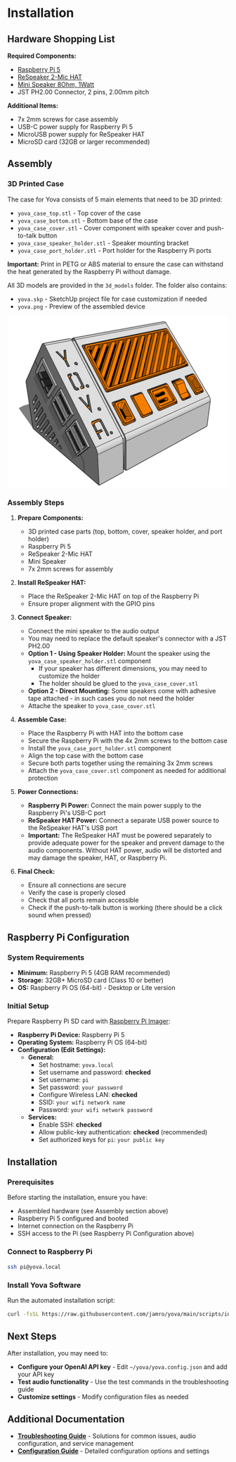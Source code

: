 # Installation

## Hardware Shopping List

**Required Components:**
- [Raspberry Pi 5](https://www.raspberrypi.com/products/raspberry-pi-5/)
- [ReSpeaker 2-Mic HAT](https://www.seeedstudio.com/ReSpeaker-2-Mics-Pi-HAT.html)
- [Mini Speaker 8Ohm, 1Watt](https://www.adafruit.com/product/4227?srsltid=AfmBOorOZtwiBuU8zXa5sDeZ4aSFk7Tloh-Bxvi2tBpuQOI0XpLW2rrd)
- JST PH2.00 Connector, 2 pins, 2.00mm pitch

**Additional Items:**
- 7x 2mm screws for case assembly
- USB-C power supply for Raspberry Pi 5
- MicroUSB power supply for ReSpeaker HAT
- MicroSD card (32GB or larger recommended)

## Assembly

### 3D Printed Case

The case for Yova consists of 5 main elements that need to be 3D printed:
- `yova_case_top.stl` - Top cover of the case
- `yova_case_bottom.stl` - Bottom base of the case
- `yova_case_cover.stl` - Cover component with speaker cover and push-to-talk button
- `yova_case_speaker_holder.stl` - Speaker mounting bracket
- `yova_case_port_holder.stl` - Port holder for the Raspberry Pi ports

**Important:** Print in PETG or ABS material to ensure the case can withstand the heat generated by the Raspberry Pi without damage.

All 3D models are provided in the `3d_models` folder. The folder also contains:
- `yova.skp` - SketchUp project file for case customization if needed
- `yova.png` - Preview of the assembled device

![Assembled Yova Device](/3d_models/yova.png)

### Assembly Steps

1. **Prepare Components:**
   - 3D printed case parts (top, bottom, cover, speaker holder, and port holder)
   - Raspberry Pi 5
   - ReSpeaker 2-Mic HAT
   - Mini Speaker
   - 7x 2mm screws for assembly

2. **Install ReSpeaker HAT:**
   - Place the ReSpeaker 2-Mic HAT on top of the Raspberry Pi
   - Ensure proper alignment with the GPIO pins

3. **Connect Speaker:**
   - Connect the mini speaker to the audio output
   - You may need to replace the default speaker's connector with a JST PH2.00
   - **Option 1 - Using Speaker Holder:** Mount the speaker using the `yova_case_speaker_holder.stl` component
     - If your speaker has different dimensions, you may need to customize the holder
     - The holder should be glued to the `yova_case_cover.stl`
   - **Option 2 - Direct Mounting:** Some speakers come with adhesive tape attached - in such cases you do not need the holder
   - Attache the speaker to `yova_case_cover.stl`

4. **Assemble Case:**
   - Place the Raspberry Pi with HAT into the bottom case
   - Secure the Raspberry Pi with the 4x 2mm screws to the bottom case
   - Install the `yova_case_port_holder.stl` component
   - Align the top case with the bottom case
   - Secure both parts together using the remaining 3x 2mm screws
   - Attach the `yova_case_cover.stl` component as needed for additional protection

5. **Power Connections:**
   - **Raspberry Pi Power:** Connect the main power supply to the Raspberry Pi's USB-C port
   - **ReSpeaker HAT Power:** Connect a separate USB power source to the ReSpeaker HAT's USB port
   - **Important:** The ReSpeaker HAT must be powered separately to provide adequate power for the speaker and prevent damage to the audio components. Without HAT power, audio will be distorted and may damage the speaker, HAT, or Raspberry Pi.

6. **Final Check:**
   - Ensure all connections are secure
   - Verify the case is properly closed
   - Check that all ports remain accessible
   - Check if the push-to-talk button is working (there should be a click sound when pressed)

## Raspberry Pi Configuration

### System Requirements
- **Minimum:** Raspberry Pi 5 (4GB RAM recommended)
- **Storage:** 32GB+ MicroSD card (Class 10 or better)
- **OS:** Raspberry Pi OS (64-bit) - Desktop or Lite version

### Initial Setup
Prepare Raspberry Pi SD card with [Raspberry Pi Imager](https://www.raspberrypi.com/software/):
- **Raspberry Pi Device:** Raspberry Pi 5
- **Operating System:** Raspberry Pi OS (64-bit)
- **Configuration (Edit Settings):**
  - **General:**
    - Set hostname: `yova.local`
    - Set username and password: **checked**
    - Set username: `pi`
    - Set password: `your password`
    - Configure Wireless LAN: **checked**
    - SSID: `your wifi network name`
    - Password: `your wifi network password`
  - **Services:**
    - Enable SSH: **checked**
    - Allow public-key authentication: **checked** (recommended)
    - Set authorized keys for `pi`: `your public key`

## Installation

### Prerequisites
Before starting the installation, ensure you have:
- Assembled hardware (see Assembly section above)
- Raspberry Pi 5 configured and booted
- Internet connection on the Raspberry Pi
- SSH access to the Pi (see Raspberry Pi Configuration above)

### Connect to Raspberry Pi
```bash
ssh pi@yova.local
```

### Install Yova Software
Run the automated installation script:
```bash
curl -fsSL https://raw.githubusercontent.com/jamro/yova/main/scripts/install.sh -o install.sh && bash install.sh
```

## Next Steps

After installation, you may need to:

- **Configure your OpenAI API key** - Edit `~/yova/yova.config.json` and add your API key
- **Test audio functionality** - Use the test commands in the troubleshooting guide
- **Customize settings** - Modify configuration files as needed

## Additional Documentation

- **[Troubleshooting Guide](troubleshooting.md)** - Solutions for common issues, audio configuration, and service management
- **[Configuration Guide](config.md)** - Detailed configuration options and settings